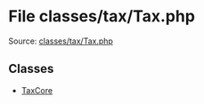 File classes/tax/Tax.php
=========

Source: [classes/tax/Tax.php](https://github.com/PrestaShop/PrestaShop/blob/1.5.0.5/classes/tax/Tax.php)


Classes
-------

* [TaxCore](class.TaxCore.md)

